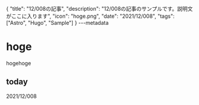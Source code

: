 {
  "title": "12/008の記事",
  "description": "12/008の記事のサンプルです。説明文がここに入ります",
  "icon": "hoge.png",
  "date": "2021/12/008",
  "tags": ["Astro", "Hugo", "Sample"]
}
---metadata

# hoge
hogehoge

## today
2021/12/008